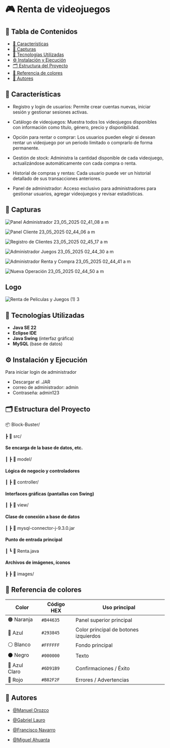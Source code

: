 
# 🎮 Renta de videojuegos

## 🧠 Tabla de Contenidos

- [🎯 Características](#-características)
- [📸 Capturas](#-capturas)
- [🚀 Tecnologías Utilizadas](#-tecnologías-utilizadas)
- [⚙️ Instalación y Ejecución](#️-instalación-y-ejecución)
- [🗂️ Estructura del Proyecto](#️-estructura-del-proyecto)
- [🎨 Referencia de colores](#-Referencia-de-colores)
- [👥 Autores](#-Autores)

##
## 🎯 Características

- Registro y login de usuarios:
Permite crear cuentas nuevas, iniciar sesión y gestionar sesiones activas.

- Catálogo de videojuegos:
Muestra todos los videojuegos disponibles con información como título, género, precio y disponibilidad.

- Opción para rentar o comprar:
Los usuarios pueden elegir si desean rentar un videojuego por un periodo limitado o comprarlo de forma permanente.

- Gestión de stock:
Administra la cantidad disponible de cada videojuego, actualizándose automáticamente con cada compra o renta.

- Historial de compras y rentas:
Cada usuario puede ver un historial detallado de sus transacciones anteriores.

- Panel de administrador:
 Acceso exclusivo para administradores para gestionar usuarios, agregar videojuegos y revisar estadísticas.

##
 
## 📸 Capturas

![Panel Administrador 23_05_2025 02_41_08 a  m](https://github.com/user-attachments/assets/ab1bac6a-207d-4203-b4dd-234accd39004)

![Panel Cliente 23_05_2025 02_44_06 a  m](https://github.com/user-attachments/assets/194f01d1-0d04-46af-97e3-c6693a8daabe)

![Registro de Clientes 23_05_2025 02_45_17 a  m](https://github.com/user-attachments/assets/f0962bc2-c077-4e81-8ab4-d7cb8ded5fe9)

![Administrador Juegos 23_05_2025 02_44_30 a  m](https://github.com/user-attachments/assets/8a67be91-634a-42b5-bb74-7d70edf533ce)

![Administrador Renta y Compra 23_05_2025 02_44_41 a  m](https://github.com/user-attachments/assets/a7221d36-2191-4423-86ad-6412cde25cee)

![Nueva Operación 23_05_2025 02_44_50 a  m](https://github.com/user-attachments/assets/fb08a70a-777d-48ff-a76b-df6b6df7549a)



##
## Logo

![Renta de Peliculas y Juegos (1) 3](https://github.com/user-attachments/assets/5b473549-58a4-4935-99de-1c549326f619)
## 🚀 Tecnologías Utilizadas

- **Java SE 22**
- **Eclipse IDE**
- **Java Swing** (interfaz gráfica)
- **MySQL** (base de datos)

##

## ⚙️ Instalación y Ejecución

Para iniciar login de administrador
 - Descargar el .JAR
 - correo de administrador: admin 
 - Contraseña: admin123

##
## 🗂️ Estructura del Proyecto

📦 Block-Buster/

┣ 📁 src/
#### Se encarga de la base de datos, etc.
┃ ┣ 📁 model/ 

#### Lógica de negocio y controladores

┃ ┣ 📁 controller/ 

#### Interfaces gráficas (pantallas con Swing)

┃ ┣ 📁 view/

#### Clase de conexión a base de datos

┃ ┣ 📄 mysql-connector-j-9.3.0.jar 

#### Punto de entrada principal
┃ ┗ 📄 Renta.java 

#### Archivos de imágenes, íconos
┣ ┣ 📁 images/ 


##
## 🎨 Referencia de colores

| Color       | Código HEX | Uso principal                |
|-------------|------------|------------------------------|
| 🟠 Naranja  | `#B44635`   | Panel superior principal        |
| 🔵 Azul      | `#293845`   | Color principal de botones izquierdos |
| ⚪ Blanco    | `#FFFFFF`   | Fondo principal              |
| ⚫ Negro     | `#000000`   | Texto                       |
| 🔵 Azul Claro    | `#6D91B9`   | Confirmaciones / Éxito       |
| 🔴 Rojo      | `#B82F2F`   | Errores / Advertencias       |

##


## 👥 Autores

- [@Manuel Orozco](https://github.com/Manuel-O-12)

- [@Gabriel Lauro](https://github.com/Gabriel3465)

- [@Francisco Navarro](https://github.com/Francisco001764)

- [@Miguel Ahuanta](https://github.com/Miguel09ANGEL)
